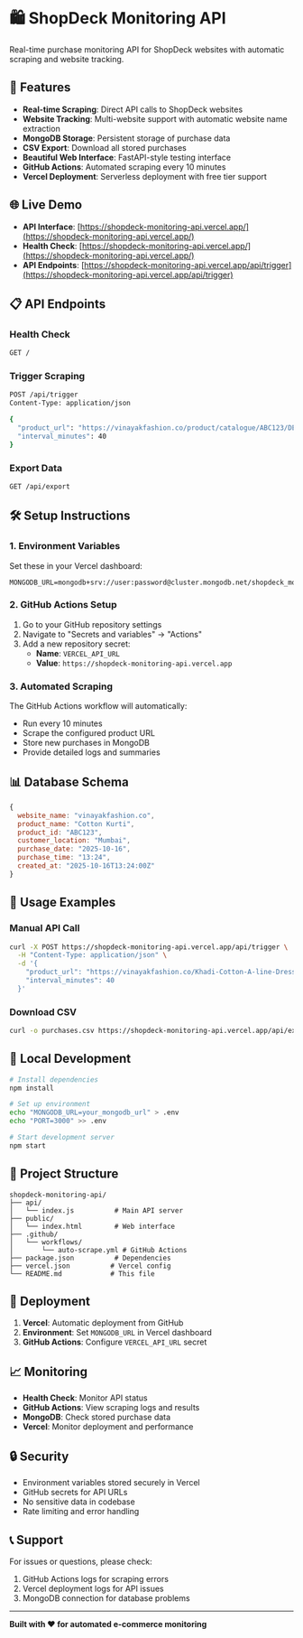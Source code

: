 # 🛍️ ShopDeck Monitoring API

Real-time purchase monitoring API for ShopDeck websites with automatic scraping and website tracking.

## 🚀 Features

- **Real-time Scraping**: Direct API calls to ShopDeck websites
- **Website Tracking**: Multi-website support with automatic website name extraction
- **MongoDB Storage**: Persistent storage of purchase data
- **CSV Export**: Download all stored purchases
- **Beautiful Web Interface**: FastAPI-style testing interface
- **GitHub Actions**: Automated scraping every 10 minutes
- **Vercel Deployment**: Serverless deployment with free tier support

## 🌐 Live Demo

- **API Interface**: [https://shopdeck-monitoring-api.vercel.app/](https://shopdeck-monitoring-api.vercel.app/)
- **Health Check**: [https://shopdeck-monitoring-api.vercel.app/](https://shopdeck-monitoring-api.vercel.app/)
- **API Endpoints**: [https://shopdeck-monitoring-api.vercel.app/api/trigger](https://shopdeck-monitoring-api.vercel.app/api/trigger)

## 📋 API Endpoints

### Health Check
```bash
GET /
```

### Trigger Scraping
```bash
POST /api/trigger
Content-Type: application/json

{
  "product_url": "https://vinayakfashion.co/product/catalogue/ABC123/DEF456",
  "interval_minutes": 40
}
```

### Export Data
```bash
GET /api/export
```

## 🛠️ Setup Instructions

### 1. Environment Variables

Set these in your Vercel dashboard:

```env
MONGODB_URL=mongodb+srv://user:password@cluster.mongodb.net/shopdeck_monitoring
```

### 2. GitHub Actions Setup

1. Go to your GitHub repository settings
2. Navigate to "Secrets and variables" → "Actions"
3. Add a new repository secret:
   - **Name**: `VERCEL_API_URL`
   - **Value**: `https://shopdeck-monitoring-api.vercel.app`

### 3. Automated Scraping

The GitHub Actions workflow will automatically:
- Run every 10 minutes
- Scrape the configured product URL
- Store new purchases in MongoDB
- Provide detailed logs and summaries

## 📊 Database Schema

```javascript
{
  website_name: "vinayakfashion.co",
  product_name: "Cotton Kurti",
  product_id: "ABC123",
  customer_location: "Mumbai",
  purchase_date: "2025-10-16",
  purchase_time: "13:24",
  created_at: "2025-10-16T13:24:00Z"
}
```

## 🎯 Usage Examples

### Manual API Call
```bash
curl -X POST https://shopdeck-monitoring-api.vercel.app/api/trigger \
  -H "Content-Type: application/json" \
  -d '{
    "product_url": "https://vinayakfashion.co/Khadi-Cotton-A-line-Dress/catalogue/MuBDATc1/7jlKiiGv",
    "interval_minutes": 40
  }'
```

### Download CSV
```bash
curl -o purchases.csv https://shopdeck-monitoring-api.vercel.app/api/export
```

## 🔧 Local Development

```bash
# Install dependencies
npm install

# Set up environment
echo "MONGODB_URL=your_mongodb_url" > .env
echo "PORT=3000" >> .env

# Start development server
npm start
```

## 📁 Project Structure

```
shopdeck-monitoring-api/
├── api/
│   └── index.js          # Main API server
├── public/
│   └── index.html        # Web interface
├── .github/
│   └── workflows/
│       └── auto-scrape.yml # GitHub Actions
├── package.json          # Dependencies
├── vercel.json          # Vercel config
└── README.md            # This file
```

## 🚀 Deployment

1. **Vercel**: Automatic deployment from GitHub
2. **Environment**: Set `MONGODB_URL` in Vercel dashboard
3. **GitHub Actions**: Configure `VERCEL_API_URL` secret

## 📈 Monitoring

- **Health Check**: Monitor API status
- **GitHub Actions**: View scraping logs and results
- **MongoDB**: Check stored purchase data
- **Vercel**: Monitor deployment and performance

## 🔒 Security

- Environment variables stored securely in Vercel
- GitHub secrets for API URLs
- No sensitive data in codebase
- Rate limiting and error handling

## 📞 Support

For issues or questions, please check:
1. GitHub Actions logs for scraping errors
2. Vercel deployment logs for API issues
3. MongoDB connection for database problems

---

**Built with ❤️ for automated e-commerce monitoring**
